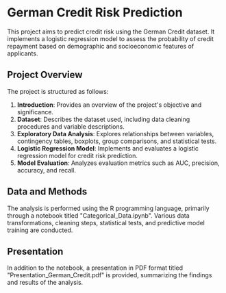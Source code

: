 # German Credit Risk Prediction

This project aims to predict credit risk using the German Credit dataset. It implements a logistic regression model to assess the probability of credit repayment based on demographic and socioeconomic features of applicants.

## Project Overview

The project is structured as follows:

1. **Introduction**: Provides an overview of the project's objective and significance.
2. **Dataset**: Describes the dataset used, including data cleaning procedures and variable descriptions.
3. **Exploratory Data Analysis**: Explores relationships between variables, contingency tables, boxplots, group comparisons, and statistical tests.
4. **Logistic Regression Model**: Implements and evaluates a logistic regression model for credit risk prediction.
5. **Model Evaluation**: Analyzes evaluation metrics such as AUC, precision, accuracy, and recall.

## Data and Methods

The analysis is performed using the R programming language, primarily through a notebook titled "Categorical_Data.ipynb". Various data transformations, cleaning steps, statistical tests, and predictive model training are conducted.

## Presentation

In addition to the notebook, a presentation in PDF format titled "Presentation_German_Credit.pdf" is provided, summarizing the findings and results of the analysis.
